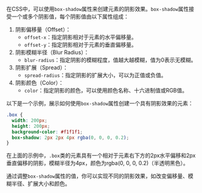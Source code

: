 在CSS中，可以使用`box-shadow`属性来创建元素的阴影效果。`box-shadow`属性接受一个或多个阴影值，每个阴影值由以下属性组成：

1. 阴影偏移量（Offset）：
   - `offset-x`：指定阴影相对于元素的水平偏移量。
   - `offset-y`：指定阴影相对于元素的垂直偏移量。
2. 阴影模糊半径（Blur Radius）：
   - `blur-radius`：指定阴影的模糊程度，值越大越模糊，值为0表示无模糊。
3. 阴影扩展（Spread）：
   - `spread-radius`：指定阴影的扩展大小，可以为正值或负值。
4. 阴影颜色（Color）：
   - `color`：指定阴影的颜色，可以使用颜色名称、十六进制值或RGB值。

以下是一个示例，展示如何使用`box-shadow`属性创建一个具有阴影效果的元素：





```css
.box {
  width: 200px;
  height: 200px;
  background-color: #f1f1f1;
  box-shadow: 2px 2px 4px rgba(0, 0, 0, 0.2);
}
```

在上面的示例中，`.box`类的元素具有一个相对于元素右下方的2px水平偏移和2px垂直偏移的阴影，模糊半径为4px，颜色为rgba(0, 0, 0, 0.2)（半透明黑色）。

通过调整`box-shadow`属性的值，你可以实现不同的阴影效果，如改变偏移量、模糊半径、扩展大小和颜色。